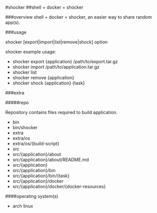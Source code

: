 #shocker
##shell + docker = shocker


###overview
shell + docker = shocker, an easier way to share random app(s).


###usage

shocker [export|import|list|remove|shock] option

shocker example usage:

- shocker export {application} /path/to/export.tar.gz
- shocker import /path/to/application.tar.gz
- shocker list
- shocker remove {application}
- shocker shock  {application} {task}


###extra

#####repo

Repository contains files required to build application.

- bin
- bin/shocker
- extra
- extra/os
- extra/os/{build-script}
- src
- src/{application}/about
- src/{application}/about/README.md
- src/{application}
- src/{application}/bin
- src/{application}/bin/{task}
- src/{application}/docker
- src/{application}/docker/{docker-resources}


####operating system(s)
- arch linux


